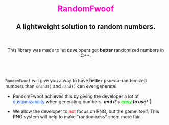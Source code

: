 
<html>
<style>@import url(https://fonts.googleapis.com/css?family=Roboto+Slab:100,200,300,regular,500,600,700,800,900);

p {
    font-family: Times New Roman;
    font-size: 20px;
}

</style>

<br>
<br>
<br>

# <p style="color:rgb(255, 0, 208); text-align: center; font-size:25px">RandomFwoof</p>



## <p style="text-align: center"> A lightweight solution to random numbers.</p>
<br>

<p style="text-align: center;"> 
This library was made to let developers get <span style="font-weight:bold">better</span> randomized numbers in C++. 
</p>

<br>
<br>

`RandomFwoof` will give you a way to have <span style="font-size:16px; font-family:Times New Roman"> **better** </span> psuedo-randomized numbers than `srand()` and `rand()` can ever generate! 

- RandomFwoof achieves this by giving the developer a lot of <span style="color:rgb(0, 76, 255)">customizability</span> when generating numbers, ***and it's <span style="color:rgb(9, 255, 0)">easy</span> to use!*** 🎉


- We allow the developer to <span style="color:rgb(255, 0, 0)">not</span> focus on RNG, but the game itself. This RNG system will help to make "randomness" seem more fair. 
</html>